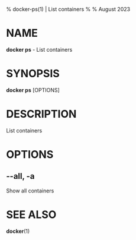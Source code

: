 % docker-ps(1) | List containers
% 
% August 2023

NAME
==================================================

**docker ps** - List containers

SYNOPSIS
==================================================

**docker ps** [OPTIONS]

DESCRIPTION
==================================================

List containers


OPTIONS
==================================================

--all, -a
--------------------------------------------------

Show all containers


SEE ALSO
==================================================

**docker**(1)



